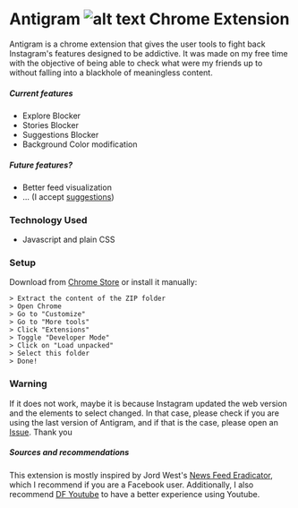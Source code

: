 # Antigram ![alt text][logo] Chrome Extension 

Antigram is a chrome extension that gives the user tools to fight back Instagram's features designed to be addictive. It was made on my free time with the objective of being able to check what were my friends up to without falling into a blackhole of meaningless content.

##### Current features
- Explore Blocker
- Stories Blocker
- Suggestions Blocker
- Background Color modification

##### Future features?
- Better feed visualization
- ... (I accept [suggestions](https://github.com/aymyo/antigram-extension/issues))

### Technology Used
- Javascript and plain CSS

### Setup
Download from [Chrome Store](https://chrome.google.com/webstore/detail/antigram-explore-blocker/igbheapdmolhhmmklmkfjjjncmhihfjh?hl=es "Chrome Store") or install it manually:

```
> Extract the content of the ZIP folder
> Open Chrome 
> Go to "Customize"
> Go to "More tools"
> Click "Extensions" 
> Toggle "Developer Mode" 
> Click on "Load unpacked" 
> Select this folder 
> Done!
```

### Warning
If it does not work, maybe it is because Instagram updated the web version and the elements to select changed. In that case, please check if you are using the last version of Antigram, and if that is the case, please open an [Issue](https://github.com/aymyo/antigram-extension/issues). Thank you

[logo]: https://github.com/aymyo/antigram-extension/blob/main/images/ag32.png "Antigram Logo"

##### Sources and recommendations
This extension is mostly inspired by Jord West's [News Feed Eradicator](https://github.com/jordwest/news-feed-eradicator), which I recommend if you are a Facebook user. Additionally, I also recommend [DF Youtube](https://chrome.google.com/webstore/detail/df-tube-distraction-free/mjdepdfccjgcndkmemponafgioodelna?hl=en-US) to have a better experience using Youtube.
